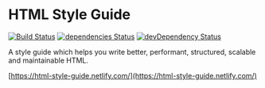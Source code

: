 # HTML Style Guide

[![Build Status](https://travis-ci.org/marcobiedermann/html-style-guide.svg?branch=master)](https://travis-ci.org/marcobiedermann/html-style-guide)
[![dependencies Status](https://david-dm.org/marcobiedermann/html-style-guide/status.svg)](https://david-dm.org/marcobiedermann/html-style-guide)
[![devDependency Status](https://david-dm.org/marcobiedermann/html-style-guide/dev-status.svg)](https://david-dm.org/marcobiedermann/html-style-guide?type=dev)

A style guide which helps you write better, performant, structured, scalable and maintainable HTML.

[https://html-style-guide.netlify.com/](https://html-style-guide.netlify.com/)
